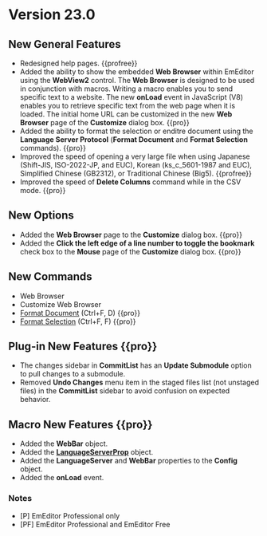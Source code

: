 # Version 23.0

<!-- TODO Add date -->

## New General Features

- Redesigned help pages. {{profree}}
- Added the ability to show the embedded **Web Browser** within EmEditor using the **WebView2** control. The **Web Browser** is designed to be used in conjunction with macros. Writing a macro enables you to send specific text to a website. The new **onLoad** event in JavaScript (V8) enables you to retrieve specific text from the web page when it is loaded. The initial home URL can be customized in the new **Web Browser** page of the **Customize** dialog box. {{pro}}
- Added the ability to format the selection or enditre document using the **Language Server Protocol** (**Format Document** and **Format Selection** commands). {{pro}}
- Improved the speed of opening a very large file when using Japanese (Shift-JIS, ISO-2022-JP, and EUC), Korean (ks_c_5601-1987 and EUC), Simplified Chinese (GB2312), or Traditional Chinese (Big5). {{profree}}
- Improved the speed of **Delete Columns** command while in the CSV mode. {{pro}}

## New Options

- Added the **Web Browser** page to the **Customize** dialog box. {{pro}}
- Added the **Click the left edge of a line number to toggle the bookmark** check box to the **Mouse** page of the **Customize** dialog box. {{pro}}

## New Commands

- Web Browser
- Customize Web Browser
- [Format Document](../cmd/convert/format_document) (Ctrl+F, D) {{pro}}
- [Format Selection](../cmd/convert/format_selection) (Ctrl+F, F) {{pro}}

## Plug-in New Features {{pro}}

- The changes sidebar in **CommitList** has an **Update Submodule** option to pull changes to a submodule.
- Removed **Undo Changes** menu item in the staged files list (not unstaged files) in the **CommitList** sidebar to avoid confusion on expected behavior.

## Macro New Features {{pro}}

- Added the **WebBar** object.
- Added the [**LanguageServerProp**](../macro/language_server_prop/index) object.
- Added the **LanguageServer** and **WebBar** properties to the **Config** object.
- Added the **onLoad** event.

### Notes

- \[P\] EmEditor Professional only
- \[PF\] EmEditor Professional and EmEditor Free
